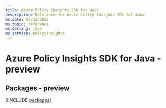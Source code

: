 ```yaml
---
title: Azure Policy Insights SDK for Java
description: Reference for Azure Policy Insights SDK for Java
ms.date: 07/12/2025
ms.topic: reference
ms.devlang: java
ms.service: policyinsights
---
```

# Azure Policy Insights SDK for Java - preview
## Packages - preview
[!INCLUDE [packages](policy-insights-index.md)]